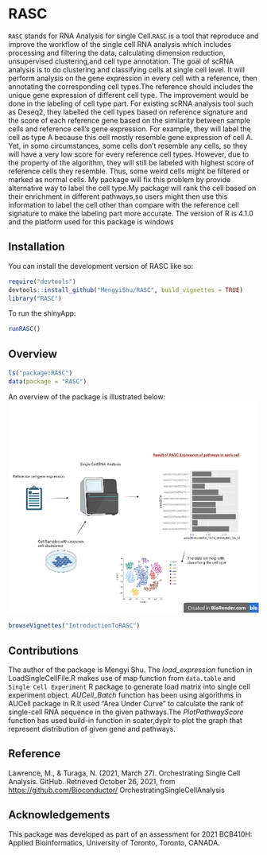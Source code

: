 
<!-- README.md is generated from README.Rmd. Please edit that file -->

# RASC

<!-- badges: start -->
<!-- badges: end -->

`RASC` stands for RNA Analysis for single Cell.`RASC` is a tool that
reproduce and improve the workflow of the single cell RNA analysis which
includes processing and filtering the data, calculating dimension
reduction, unsupervised clustering,and cell type annotation. The goal of
scRNA analysis is to do clustering and classifying cells at single cell
level. It will perform analysis on the gene expression in every cell
with a reference, then annotating the corresponding cell types.The
reference should includes the unique gene expression of different cell
type. The improvement would be done in the labeling of cell type part.
For existing scRNA analysis tool such as Deseq2, they labelled the cell
types based on reference signature and the score of each reference gene
based on the similarity between sample cells and reference cell’s gene
expression. For example, they will label the cell as type A because this
cell mostly resemble gene expression of cell A. Yet, in some
circumstances, some cells don’t resemble any cells, so they will have a
very low score for every reference cell types. However, due to the
property of the algorithm, they will still be labeled with highest score
of reference cells they resemble. Thus, some weird cells might be
filtered or marked as normal cells. My package will fix this problem by
provide alternative way to label the cell type.My package will rank the
cell based on their enrichment in different pathways,so users might then
use this information to label the cell other than compare with the
reference cell signature to make the labeling part more accurate. The
version of R is 4.1.0 and the platform used for this package is windows

## Installation

You can install the development version of RASC like so:

``` r
require("devtools")
devtools::install_github("MengyiShu/RASC", build_vignettes = TRUE)
library("RASC")
```

To run the shinyApp:

``` r
runRASC()
```

## Overview

``` r
ls("package:RASC")
data(package = "RASC")
```

An overview of the package is illustrated below:
![](./inst/extdata/RASC.png)

``` r
browseVignettes("IntroductionToRASC")
```

## Contributions

The author of the package is Mengyi Shu. The *load_expression* function
in LoadSingleCellFile.R makes use of map function from `data.table` and
`Single Cell Experiment` R package to generate load matrix into single
cell experiment object. *AUCell_Batch* function has been using
algorithms in AUCell package in R.It used “Area Under Curve” to
calculate the rank of single-cell RNA sequence in the given pathways.The
*PlotPathwayScore* function has used build-in function in scater,dyplr
to plot the graph that represent distribution of given gene and
pathways.

## Reference

Lawrence, M., & Turaga, N. (2021, March 27). Orchestrating Single Cell
Analysis. GitHub. Retrieved October 26, 2021, from
<https://github.com/Bioconductor/> OrchestratingSingleCellAnalysis

## Acknowledgements

This package was developed as part of an assessment for 2021 BCB410H:
Applied Bioinformatics, University of Toronto, Toronto, CANADA.

